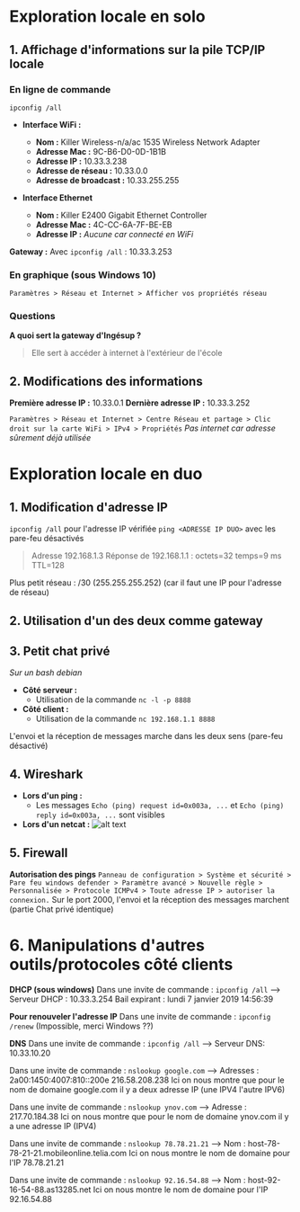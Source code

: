 # Exploration locale en solo
## 1. Affichage d'informations sur la pile TCP/IP locale
### En ligne de commande
`ipconfig /all`
* **Interface WiFi :**
  * **Nom :** Killer Wireless-n/a/ac 1535 Wireless Network Adapter
  * **Adresse Mac :** 9C-B6-D0-0D-1B1B
  * **Adresse IP :** 10.33.3.238
  * **Adresse de réseau :** 10.33.0.0
  * **Adresse de broadcast :** 10.33.255.255

* **Interface Ethernet**
  *  **Nom :** Killer E2400 Gigabit Ethernet Controller
  *  **Adresse Mac :** 4C-CC-6A-7F-BE-EB
  *  **Adresse IP :** *Aucune car connecté en WiFi*

**Gateway :** Avec `ipconfig /all` : 10.33.3.253

### En graphique (sous Windows 10)
`Paramètres > Réseau et Internet > Afficher vos propriétés réseau`

### Questions
__A quoi sert la gateway d'Ingésup ?__
> Elle sert à accéder à internet à l'extérieur de l'école

## 2. Modifications des informations
**Première adresse IP :** 10.33.0.1
**Dernière adresse IP :** 10.33.3.252

`Paramètres > Réseau et Internet > Centre Réseau et partage > Clic droit sur la carte WiFi > IPv4 > Propriétés`
*Pas internet car adresse sûrement déjà utilisée*

# Exploration locale en duo
## 1. Modification d'adresse IP
`ipconfig /all` pour l'adresse IP vérifiée
`ping <ADRESSE IP DUO>` avec les pare-feu désactivés
> Adresse 192.168.1.3
> Réponse de 192.168.1.1 : octets=32 temps=9 ms TTL=128

Plus petit réseau : /30 (255.255.255.252) (car il faut une IP pour l'adresse de réseau)

## 2. Utilisation d'un des deux comme gateway
## 3. Petit chat privé
*Sur un bash debian*
* **Côté serveur :**
  * Utilisation de la commande `nc -l -p 8888`
* **Côté client :**
  * Utilisation de la commande `nc 192.168.1.1 8888`  

L'envoi et la réception de messages marche dans les deux sens (pare-feu désactivé)

## 4. Wireshark
* **Lors d'un ping :**
  * Les messages `Echo (ping) request id=0x003a, ...` et `Echo (ping) reply id=0x003a, ...` sont visibles
* **Lors d'un netcat :**
![alt text](https://github.com/Lucasmouchague/TP2-lucas_mouchague/blob/master/Trame%20NC.PNG)

## 5. Firewall
**Autorisation des pings**
`Panneau de configuration > Système et sécurité > Pare feu windows defender > Paramètre avancé > Nouvelle règle > Personnalisée > Protocole ICMPv4 > Toute adresse IP > autoriser la connexion.`
Sur le port 2000, l'envoi et la réception des messages marchent (partie Chat privé identique)

# 6. Manipulations d'autres outils/protocoles côté clients
**DHCP (sous windows)**
Dans une invite de commande : `ipconfig /all`
--> Serveur DHCP : 10.33.3.254
Bail expirant : lundi 7 janvier 2019 14:56:39

**Pour renouveler l'adresse IP**
Dans une invite de commande : `ipconfig /renew` (Impossible, merci Windows ??)

**DNS**
Dans une invite de commande : `ipconfig /all`
--> Serveur DNS: 10.33.10.20

Dans une invite de commande : `nslookup google.com`
--> Adresses :  2a00:1450:4007:810::200e 216.58.208.238
Ici on nous montre que pour le nom de domaine google.com il y a deux adresse IP (une IPV4 l'autre IPV6)

Dans une invite de commande : `nslookup ynov.com`
--> Adresse :  217.70.184.38
Ici on nous montre que pour le nom de domaine ynov.com il y a une adresse IP (IPV4)

Dans une invite de commande : `nslookup 78.78.21.21`
--> Nom : host-78-78-21-21.mobileonline.telia.com
Ici on nous montre le nom de domaine pour l'IP 78.78.21.21

Dans une invite de commande : `nslookup 92.16.54.88`
--> Nom : host-92-16-54-88.as13285.net
Ici on nous montre le nom de domaine pour l'IP 92.16.54.88
